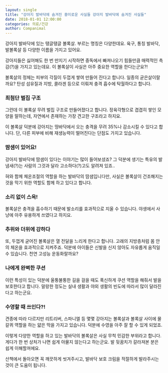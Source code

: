 ```yaml
---
layout: single
title: "강아지 발바닥에 숨겨진 흥미로운 사실들 강아지 발바닥에 숨겨진 사실들"
date: 2018-01-01 12:00:00
categories: 의료/건강
author: Companimal
---
```


강아지 발바닥에 있는 탱글탱글 볼록살. 부르는 명칭은 다양한데요. 육구, 통칭 발바닥, 발볼록살 등 다양한 이름을 가지고 있어요.

강아지들은 싫어해도 한 번 만지기 시작하면 중독에서 빠져나오기 힘들만큼 매력적인 촉감(?)을 가지고 있는데요. 이 볼록살이 사실은 아주 중요한 역할을 한다는군요?!

볼록살의 정체는 피부의 각질이 두껍게 쌓여 만들어 진다고 합니다. 일종의 굳은살이랄까요? 탄성 섬유질과 지방, 콜라겐 등으로 이뤄져 충격 흡수에 탁월하다고 합니다.

### 최첨단 벌집 구조

그런데 이 볼록살 무려 벌집 구조로 만들어졌다고 합니다. 정육각형으로 겹겹히 쌓인 모양을 말하는데, 자연에서 존재하는 가장 견고한 구조라고 하지요.

이 볼록살 덕분에 강아지는 땅바닥에서 오는 충격을 무려 35%나 감소시킬 수 있다고 합니다. 단, 다른 피부에 비해 재생능력이 떨어진다는 단점도 가지고 있습니다.

### 땀샘이 있어요!

강아지 발바닥에 땀샘이 있다는 이야기는 많이 들어보셨죠? 그 덕분에 생기는 특유의 발 냄새(?)는 사람의 그것과 달라 고소하다(?)고도 알려져 있죠..

혀와 함께 체온조절의 역할을 하는 발바닥의 땀샘입니다만, 사실은 볼록살이 건조해지는 것을 막기 위한 역할도 함께 하고 있다고 합니다.

### 소리 없이 스윽!

볼록살은 충격을 흡수하기 때문에 발소리를 효과적으로 지울 수 있습니다. 야생에서 사냥에 아주 유용하게 쓰였다고 하지요.

### 추위와 더위에 강하다

또, 두껍게 굳어진 볼록살은 열 전달을 느리게 한다고 합니다. 고래의 지방층처럼 몸 안의 체온을 효과적으로 지켜주죠. 덕분에 아이들은 신발을 신지 않아도 자유롭게 움직일 수 있습니다. 천연 고성능 운동화랄까요?

### 나에게 완벽한 쿠션

이런 특성이 있는 덕분에 울퉁불퉁한 길을 걸을 때도 푹신하게 쿠션 역할을 해줘서 발을 보호한다고 합니다. 말랑한 정도는 실내 생활과 야외 생활의 빈도에 따라서 많이 달라진다고 하는군요.

### 수영할 때 쓰인다?!

견종에 따라 다르지만 리트리버, 스파니엘 등 몇몇 강아지는 볼록살과 볼록살 사이에 물갈퀴 역할을 하는 얇은 막을 가지고 있습니다. 덕분에 수영을 아주 잘 할 수 있게 되었죠.

이렇게 다양한 역할을 하고 있는 발바닥의 볼록살은 사실 무척 민감한 부위라고 합니다. 게다가 한 번 상처가 나면 쉽게 아물지 않는다고 하는군요. 발 뒷꿈치가 갈라져본 분은 쉽게 이해할꺼에요.

산책에서 돌아오면 꼭 깨끗하게 씻겨주시고, 발바닥 보호 크림을 적절하게 발라주시는 것이 큰 도움이 됩니다.
